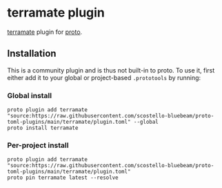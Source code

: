 # terramate plugin

[terramate](https://github.com/terramate-io/terramate) plugin for [proto](https://github.com/moonrepo/proto).

## Installation

This is a community plugin and is thus not built-in to proto. To use it, first either add it to your global or project-based `.prototools` by running:

### Global install

```shell
proto plugin add terramate "source:https://raw.githubusercontent.com/scostello-bluebeam/proto-toml-plugins/main/terramate/plugin.toml" --global
proto install terramate
```

### Per-project install

```shell
proto plugin add terramate "source:https://raw.githubusercontent.com/scostello-bluebeam/proto-toml-plugins/main/terramate/plugin.toml"
proto pin terramate latest --resolve
```
